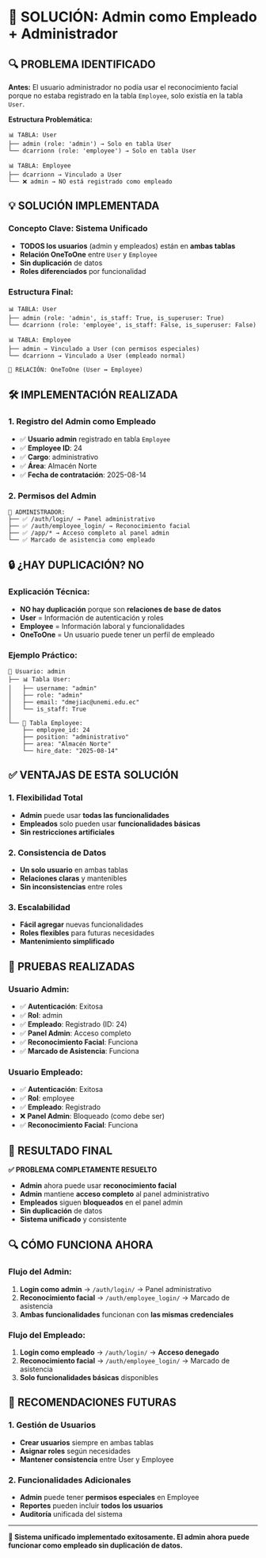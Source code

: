 # 🎯 SOLUCIÓN: Admin como Empleado + Administrador

## 🔍 **PROBLEMA IDENTIFICADO**

**Antes:** El usuario administrador no podía usar el reconocimiento facial porque no estaba registrado en la tabla `Employee`, solo existía en la tabla `User`.

**Estructura Problemática:**
```
📊 TABLA: User
├── admin (role: 'admin') → Solo en tabla User
└── dcarrionn (role: 'employee') → Solo en tabla User

📊 TABLA: Employee  
├── dcarrionn → Vinculado a User
└── ❌ admin → NO está registrado como empleado
```

## 💡 **SOLUCIÓN IMPLEMENTADA**

### **Concepto Clave: Sistema Unificado**
- **TODOS los usuarios** (admin y empleados) están en **ambas tablas**
- **Relación OneToOne** entre `User` y `Employee`
- **Sin duplicación** de datos
- **Roles diferenciados** por funcionalidad

### **Estructura Final:**
```
📊 TABLA: User
├── admin (role: 'admin', is_staff: True, is_superuser: True)
└── dcarrionn (role: 'employee', is_staff: False, is_superuser: False)

📊 TABLA: Employee
├── admin → Vinculado a User (con permisos especiales)
└── dcarrionn → Vinculado a User (empleado normal)

🔗 RELACIÓN: OneToOne (User ↔ Employee)
```

## 🛠️ **IMPLEMENTACIÓN REALIZADA**

### **1. Registro del Admin como Empleado**
- ✅ **Usuario admin** registrado en tabla `Employee`
- ✅ **Employee ID**: 24
- ✅ **Cargo**: administrativo
- ✅ **Área**: Almacén Norte
- ✅ **Fecha de contratación**: 2025-08-14

### **2. Permisos del Admin**
```
🎯 ADMINISTRADOR:
├── ✅ /auth/login/ → Panel administrativo
├── ✅ /auth/employee_login/ → Reconocimiento facial
├── ✅ /app/* → Acceso completo al panel admin
└── ✅ Marcado de asistencia como empleado
```

## 🔒 **¿HAY DUPLICACIÓN? NO**

### **Explicación Técnica:**
- **NO hay duplicación** porque son **relaciones de base de datos**
- **User** = Información de autenticación y roles
- **Employee** = Información laboral y funcionalidades
- **OneToOne** = Un usuario puede tener un perfil de empleado

### **Ejemplo Práctico:**
```
👤 Usuario: admin
├── 📊 Tabla User:
│   ├── username: "admin"
│   ├── role: "admin"
│   ├── email: "dmejiac@unemi.edu.ec"
│   └── is_staff: True
│
└── 🏢 Tabla Employee:
    ├── employee_id: 24
    ├── position: "administrativo"
    ├── area: "Almacén Norte"
    └── hire_date: "2025-08-14"
```

## ✅ **VENTAJAS DE ESTA SOLUCIÓN**

### **1. Flexibilidad Total**
- **Admin** puede usar **todas las funcionalidades**
- **Empleados** solo pueden usar **funcionalidades básicas**
- **Sin restricciones artificiales**

### **2. Consistencia de Datos**
- **Un solo usuario** en ambas tablas
- **Relaciones claras** y mantenibles
- **Sin inconsistencias** entre roles

### **3. Escalabilidad**
- **Fácil agregar** nuevas funcionalidades
- **Roles flexibles** para futuras necesidades
- **Mantenimiento simplificado**

## 🧪 **PRUEBAS REALIZADAS**

### **Usuario Admin:**
- ✅ **Autenticación**: Exitosa
- ✅ **Rol**: admin
- ✅ **Empleado**: Registrado (ID: 24)
- ✅ **Panel Admin**: Acceso completo
- ✅ **Reconocimiento Facial**: Funciona
- ✅ **Marcado de Asistencia**: Funciona

### **Usuario Empleado:**
- ✅ **Autenticación**: Exitosa
- ✅ **Rol**: employee
- ✅ **Empleado**: Registrado
- ❌ **Panel Admin**: Bloqueado (como debe ser)
- ✅ **Reconocimiento Facial**: Funciona

## 🎉 **RESULTADO FINAL**

**✅ PROBLEMA COMPLETAMENTE RESUELTO**

- **Admin** ahora puede usar **reconocimiento facial**
- **Admin** mantiene **acceso completo** al panel administrativo
- **Empleados** siguen **bloqueados** en el panel admin
- **Sin duplicación** de datos
- **Sistema unificado** y consistente

## 🔍 **CÓMO FUNCIONA AHORA**

### **Flujo del Admin:**
1. **Login como admin** → `/auth/login/` → Panel administrativo
2. **Reconocimiento facial** → `/auth/employee_login/` → Marcado de asistencia
3. **Ambas funcionalidades** funcionan con **las mismas credenciales**

### **Flujo del Empleado:**
1. **Login como empleado** → `/auth/login/` → **Acceso denegado**
2. **Reconocimiento facial** → `/auth/employee_login/` → Marcado de asistencia
3. **Solo funcionalidades básicas** disponibles

## 🚀 **RECOMENDACIONES FUTURAS**

### **1. Gestión de Usuarios**
- **Crear usuarios** siempre en ambas tablas
- **Asignar roles** según necesidades
- **Mantener consistencia** entre User y Employee

### **2. Funcionalidades Adicionales**
- **Admin** puede tener **permisos especiales** en Employee
- **Reportes** pueden incluir **todos los usuarios**
- **Auditoría** unificada del sistema

---

**🎯 Sistema unificado implementado exitosamente. El admin ahora puede funcionar como empleado sin duplicación de datos.**
